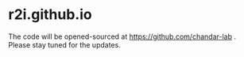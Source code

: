 # r2i.github.io

The code will be opened-sourced at https://github.com/chandar-lab . Please stay tuned for the updates. 
